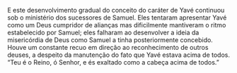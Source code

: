 ﻿E este desenvolvimento gradual do conceito do caráter de Yavé continuou sob o ministério dos sucessores de Samuel. Eles tentaram apresentar Yavé como um Deus cumpridor de alianças mas dificilmente mantiveram o ritmo estabelecido por Samuel; eles falharam ao desenvolver a ideia da misericórdia de Deus como Samuel a tinha posteriormente concebido. Houve um constante recuo em direção ao reconhecimento de outros deuses, a despeito da manutenção do fato que Yavé estava acima de todos. “Teu é o Reino, ó Senhor, e és exaltado como a cabeça acima de todos.”